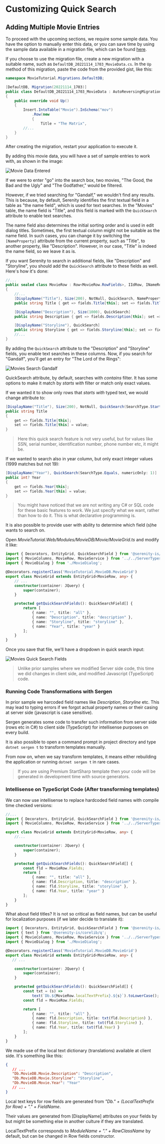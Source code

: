 
# Customizing Quick Search

## Adding Multiple Movie Entries

To proceed with the upcoming sections, we require some sample data. You have the option to manually enter this data, or you can save time by using the sample data available in a migration file, which can be found [here](https://gist.github.com/volkanceylan/0b3e71de6247ad9963e33889f85003bc).

If you choose to use the migration file, create a new migration with a suitable name, such as `DefaultDB_20221114_1703_MovieData.cs`. In the `Up` method of this migration, paste the code from the provided gist, like this:

```cs
namespace MovieTutorial.Migrations.DefaultDB;

[DefaultDB, Migration(20221114_1703)]
public class DefaultDB_20221114_1703_MovieData : AutoReversingMigration
{
    public override void Up()
    {
        Insert.IntoTable("Movie").InSchema("mov")
            .Row(new
            {
                Title = "The Matrix",
        //...
    }
}
```

After creating the migration, restart your application to execute it.

By adding this movie data, you will have a set of sample entries to work with, as shown in the image:

![Movie Data Entered](img/movie-data-entered.png)

If we were to enter "go" into the search box, two movies, "The Good, the Bad and the Ugly" and "The Godfather," would be filtered.

However, if we tried searching for "Gandalf," we wouldn't find any results. This is because, by default, Serenity identifies the first textual field in a table as "the name field", which is used for text searches. In the "Movies" table, the name field is "Title", and this field is marked with the `QuickSearch` attribute to enable text searches.

The name field also determines the initial sorting order and is used in edit dialog titles. Sometimes, the first textual column might not be suitable as the name field. In such cases, you can change it by switching the `[NameProperty]` attribute from the current property, such as "Title", to another property, like "Description". However, in our case, "Title" is indeed the name field, so we leave it as is.

If you want Serenity to search in additional fields, like "Description" and "Storyline", you should add the `QuickSearch` attribute to these fields as well. Here's how it's done:

```cs
//...
public sealed class MovieRow : Row<MovieRow.RowFields>, IIdRow, INameRow
{
    //...
    [DisplayName("Title"), Size(200), NotNull, QuickSearch, NameProperty]
    public string Title { get => fields.Title[this]; set => fields.Title[this] = value; }

    [DisplayName("Description"), Size(1000), QuickSearch]
    public string Description { get => fields.Description[this]; set => fields.Description[this] = value; }

    [DisplayName("Storyline"), QuickSearch]
    public string Storyline { get => fields.Storyline[this]; set => fields.Storyline[this] = value; }
    //...
}
```

By adding the `QuickSearch` attribute to the "Description" and "Storyline" fields, you enable text searches in these columns. Now, if you search for "Gandalf", you'll get an entry for "The Lord of the Rings":

![Movies Search Gandalf](img/search-gandalf.png)

QuickSearch attribute, by default, searches with *contains* filter. It has some options to make it match by *starts with* filter or match only exact values.

If we wanted it to show only rows that *starts with* typed text, we would change attribute to:

```cs
[DisplayName("Title"), Size(200), NotNull, QuickSearch(SearchType.StartsWith)]
public string Title
{
    get => fields.Title[this];
    set => fields.Title[this] = value;
}
```

> Here this quick search feature is not very useful, but for values like SSN, serial number, identification number, phone number etc, it might be.

If we wanted to search also in year column, but only exact integer values (1999 matches but not 19):

```cs
[DisplayName("Year"), QuickSearch(SearchType.Equals, numericOnly: 1)]
public int? Year
{
    get => fields.Year[this];
    set => fields.Year[this] = value;
}
```

> You might have noticed that we are not writing any C# or SQL code for these basic features to work. We just specify what we want, rather than how to do it. This is what declarative programming is. 

It is also possible to provide user with ability to determine which field (s)he wants to search on.

Open *MovieTutorial.Web/Modules/MovieDB/Movie/MovieGrid.ts* and modify it like:

```ts
import { Decorators, EntityGrid, QuickSearchField } from '@serenity-is/corelib';
import { MovieColumns, MovieRow, MovieService } from '../../ServerTypes/MovieDB';
import { MovieDialog } from './MovieDialog';

@Decorators.registerClass('MovieTutorial.MovieDB.MovieGrid')
export class MovieGrid extends EntityGrid<MovieRow, any> {
    // ...
    constructor(container: JQuery) {
        super(container);
    }

    protected getQuickSearchFields(): QuickSearchField[] {
        return [
            { name: "", title: "all" },
            { name: "Description", title: "description" },
            { name: "Storyline", title: "storyline" },
            { name: "Year", title: "year" }
        ];
    }
}
```

Once you save that file, we'll have a dropdown in quick search input:

![Movies Quick Search Fields](img/mdb_movie_quicksearchfield.png)

> Unlike prior samples where we modified Server side code, this time we did changes in client side, and modified Javascript (TypeScript) code.


### Running Code Transformations with Sergen

In prior sample we harcoded field names like *Description*, *Storyline* etc. This may lead to typing errors if we forgot actual property names or their casing at server side (javascript is case sensitive).

Sergen generates some code to transfer such information from server side (rows etc in C#) to client side (TypeScript) for intellisense purposes on every build.

It is also possible to open a command prompt in project directory and type `dotnet sergen t` to transform templates manually.

From now on, when we say transform templates, it means either rebuilding the application or running `dotnet sergen t` in rare cases.

> If you are using Premium StartSharp template then your code will be generated in development time with source generators.

### Intellisense on TypeScript Code (After transforming templates)

We can now use intellisense to replace hardcoded field names with compile time checked versions:

```ts
//...
import { Decorators, EntityGrid, QuickSearchField } from '@serenity-is/corelib';
import { MovieColumns, MovieRow, MovieService } from '../../ServerTypes/MovieDB';

export class MovieGrid extends EntityGrid<MovieRow, any> {
    //...

    constructor(container: JQuery) {
        super(container);
    }

    protected getQuickSearchFields(): QuickSearchField[] {
        const fld = MovieRow.Fields;
        return [
            { name: "", title: "all" },
            { name: fld.Description, title: "description" },
            { name: fld.Storyline, title: "storyline" },
            { name: fld.Year, title: "year" }
        ];
    }
}
```

What about field titles? It is not so critical as field names, but can be useful for localization purposes (if we later decide to translate it):

```ts
import { Decorators, EntityGrid, QuickSearchField } from '@serenity-is/corelib';
import { text } from '@serenity-is/corelib/q';
import { MovieColumns, MovieRow, MovieService } from '../../ServerTypes/MovieDB';
import { MovieDialog } from './MovieDialog';

@Decorators.registerClass('MovieTutorial.MovieDB.MovieGrid')
export class MovieGrid extends EntityGrid<MovieRow, any> {
   // ...

    constructor(container: JQuery) {
        super(container);
    }

    protected getQuickSearchFields(): QuickSearchField[] {
        const txt = (s) =>
            text(`Db.${MovieRow.localTextPrefix}.${s}`).toLowerCase();
        const fld = MovieRow.Fields;

        return [
            { name: "", title: "all" },
            { name: fld.Description, title: txt(fld.Description) },
            { name: fld.Storyline, title: txt(fld.Storyline) },
            { name: fld.Year, title: txt(fld.Year) }
        ];
    }
}
```

We made use of the local text dictionary (translations) available at client side. It's something like this:

```json
{
   // ...
   "Db.MovieDB.Movie.Description": "Description",
   "Db.MovieDB.Movie.Storyline": "Storyline",
   "Db.MovieDB.Movie.Year": "Year"
   // ...
}
```

Local text keys for row fields are generated from *"Db." + (LocalTextPrefix for Row) + "." + FieldName*.

Their values are generated from [DisplayName] attributes on your fields by but might be something else in another culture if they are translated.

LocalTextPrefix corresponds to *ModuleName + "." + RowClassName* by default, but can be changed in Row fields constructor.


